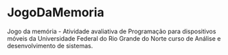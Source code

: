 # JogoDaMemoria
Jogo da memória - Atividade avaliativa de Programação para dispositivos móveis da Universidade Federal do Rio Grande do Norte 
curso de Análise e desenvolvimento de sistemas.
